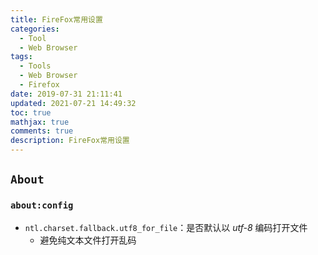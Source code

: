 ```yaml
---
title: FireFox常用设置
categories:
  - Tool
  - Web Browser
tags:
  - Tools
  - Web Browser
  - Firefox
date: 2019-07-31 21:11:41
updated: 2021-07-21 14:49:32
toc: true
mathjax: true
comments: true
description: FireFox常用设置
---
```


##	`About`

###	`about:config`

-	`ntl.charset.fallback.utf8_for_file`：是否默认以 *utf-8* 编码打开文件
	-	避免纯文本文件打开乱码

